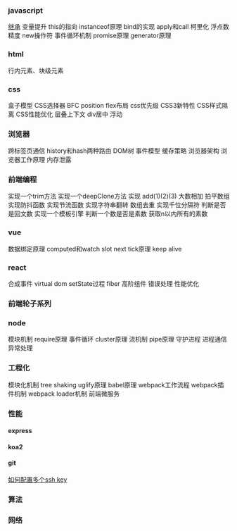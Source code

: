 ### javascript
[继承](https://github.com/mqyqingfeng/Blog/issues/16)
变量提升
this的指向
instanceof原理
bind的实现
apply和call
柯里化
浮点数精度
new操作符
事件循环机制
promise原理
generator原理

### html
行内元素、块级元素

### css

盒子模型
CSS选择器
BFC
position
flex布局
css优先级
CSS3新特性
CSS样式隔离
CSS性能优化
层叠上下文
div居中
浮动

### 浏览器

跨标签页通信
history和hash两种路由
DOM树
事件模型
缓存策略
浏览器架构
浏览器工作原理
内存泄露

### 前端编程

实现一个trim方法
实现一个deepClone方法
实现 add(1)(2)(3)
大数相加
拍平数组
实现防抖函数
实现节流函数
实现字符串翻转
数组去重
实现千位分隔符
判断是否是回文数
实现一个模板引擎
判断一个数是否是素数
获取n以内所有的素数

### vue

数据绑定原理
computed和watch
slot
next tick原理
keep alive

### react

合成事件
virtual dom
setState过程
fiber
高阶组件
错误处理
性能优化

### 前端轮子系列

### node

模块机制
require原理
事件循环
cluster原理
流机制
pipe原理
守护进程
进程通信
异常处理

### 工程化

模块化机制
tree shaking
uglify原理
babel原理
webpack工作流程
webpack插件机制
webpack loader机制
前端微服务

### 性能

#### express

#### koa2

#### git
[如何配置多个ssh key](https://www.cnblogs.com/godfeer/p/12214301.html)

### 算法

### 网络


